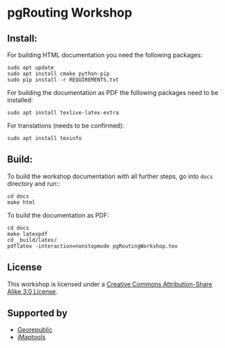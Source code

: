 # pgRouting Workshop

## Install:

For building HTML documentation you need the following packages:

```
sudo apt update
sudo apt install cmake python-pip
sudo pip install -r REQUIREMENTS.txt
```

For building the documentation as PDF the following packages need to be installed:

```
sudo apt install texlive-latex-extra
```

For translations (needs to be confirmed):

```
sudo apt install texinfo
```

## Build:

To build the workshop documentation with all further steps, go into `docs` directory and run::

```
cd docs
make html
```

To build the documentation as PDF:

```
cd docs
make latexpdf
cd _build/latex/
pdflatex -interaction=nonstopmode pgRoutingWorkshop.tex
```


## License

This workshop is licensed under a [Creative Commons Attribution-Share Alike 3.0 License](http://creativecommons.org/licenses/by-sa/3.0/).

## Supported by

* [Georepublic](https://georepublic.info)
* [iMaptools](http://imaptools.com)
